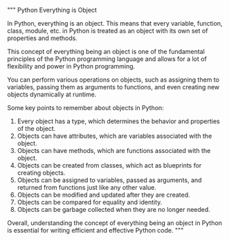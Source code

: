 """
Python Everything is Object

In Python, everything is an object. This means that every variable, function, class, module, etc. in Python is treated as an object with its own set of properties and methods.

This concept of everything being an object is one of the fundamental principles of the Python programming language and allows for a lot of flexibility and power in Python programming.

You can perform various operations on objects, such as assigning them to variables, passing them as arguments to functions, and even creating new objects dynamically at runtime.

Some key points to remember about objects in Python:

1. Every object has a type, which determines the behavior and properties of the object.
2. Objects can have attributes, which are variables associated with the object.
3. Objects can have methods, which are functions associated with the object.
4. Objects can be created from classes, which act as blueprints for creating objects.
5. Objects can be assigned to variables, passed as arguments, and returned from functions just like any other value.
6. Objects can be modified and updated after they are created.
7. Objects can be compared for equality and identity.
8. Objects can be garbage collected when they are no longer needed.

Overall, understanding the concept of everything being an object in Python is essential for writing efficient and effective Python code.
"""